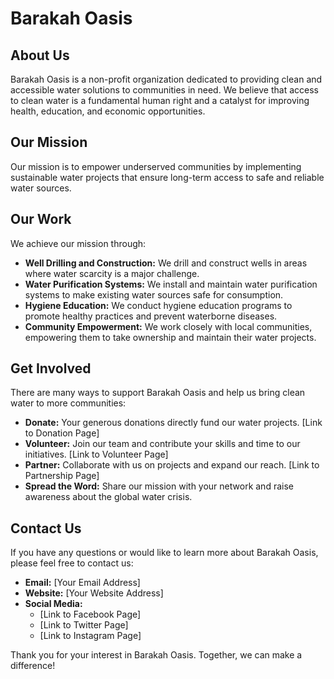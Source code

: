 # Barakah Oasis

## About Us

Barakah Oasis is a non-profit organization dedicated to providing clean and accessible water solutions to communities in need. We believe that access to clean water is a fundamental human right and a catalyst for improving health, education, and economic opportunities.

## Our Mission

Our mission is to empower underserved communities by implementing sustainable water projects that ensure long-term access to safe and reliable water sources.

## Our Work

We achieve our mission through:

* **Well Drilling and Construction:** We drill and construct wells in areas where water scarcity is a major challenge.
* **Water Purification Systems:** We install and maintain water purification systems to make existing water sources safe for consumption.
* **Hygiene Education:** We conduct hygiene education programs to promote healthy practices and prevent waterborne diseases.
* **Community Empowerment:** We work closely with local communities, empowering them to take ownership and maintain their water projects.

## Get Involved

There are many ways to support Barakah Oasis and help us bring clean water to more communities:

* **Donate:** Your generous donations directly fund our water projects. [Link to Donation Page]
* **Volunteer:** Join our team and contribute your skills and time to our initiatives. [Link to Volunteer Page]
* **Partner:** Collaborate with us on projects and expand our reach. [Link to Partnership Page]
* **Spread the Word:** Share our mission with your network and raise awareness about the global water crisis.

## Contact Us

If you have any questions or would like to learn more about Barakah Oasis, please feel free to contact us:

* **Email:** [Your Email Address]
* **Website:** [Your Website Address]
* **Social Media:**
    * [Link to Facebook Page]
    * [Link to Twitter Page]
    * [Link to Instagram Page]

Thank you for your interest in Barakah Oasis. Together, we can make a difference!

